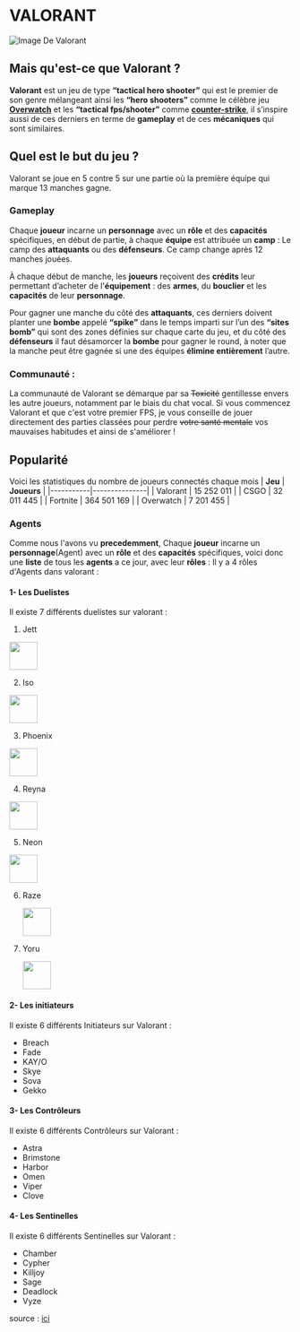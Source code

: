 # VALORANT 
![Image De Valorant](https://esports.thegamesmachine.it/wp-content/uploads/2021/11/valorant.jpg)

## Mais qu'est-ce que Valorant ?

**Valorant** est un jeu de type **“tactical hero shooter”** qui est le premier de son genre mélangeant ainsi les **“hero shooters”** comme le célèbre jeu [**Overwatch**](https://store.steampowered.com/app/2357570/Overwatch_2/) et les **“tactical fps/shooter”** comme [**counter-strike**](https://store.steampowered.com/app/10/CounterStrike/), il s’inspire aussi de ces derniers en terme de **gameplay** et de ces **mécaniques** qui sont similaires. 

## Quel est le but du jeu ?
Valorant se joue en 5 contre 5 sur une partie où la première équipe qui marque 13 manches gagne.

### Gameplay

Chaque **joueur** incarne un **personnage** avec un **rôle** et des **capacités** spécifiques, en début de partie, à chaque **équipe** est attribuée un **camp** : Le camp des **attaquants** ou des **défenseurs**. Ce camp change après 12 manches jouées.

À chaque début de manche, les **joueurs** reçoivent des **crédits** leur permettant d’acheter de l'**équipement** : des **armes**, du **bouclier** et les **capacités** de leur **personnage**.

Pour gagner une manche du côté des **attaquants**, ces derniers doivent planter une **bombe** appelé **“spike”** dans le temps imparti sur l’un des **“sites bomb”** qui sont des zones définies sur chaque carte du jeu, et du côté des **défenseurs** il faut désamorcer la **bombe** pour gagner le round, à noter que la manche peut être gagnée si une des équipes **élimine entièrement** l’autre.

### Communauté :
La communauté de Valorant se démarque par sa ~~Toxicité~~ gentillesse envers les autre joueurs, notamment par le biais du chat vocal.
Si vous commencez Valorant et que c'est votre premier FPS, je vous conseille de jouer directement des parties classées pour perdre ~~votre santé mentale~~ vos mauvaises habitudes et ainsi de s'améliorer !

## Popularité
Voici les statistiques du nombre de joueurs connectés chaque mois
| **Jeu**   | **Joueurs**   | 
|-----------|---------------| 
| Valorant  |  15 252 011   | 
| CSGO      |  32 011 445   | 
| Fortnite  | 364 501 169   | 
| Overwatch |   7 201 455   |

### Agents 
Comme nous l'avons vu **precedemment**, Chaque **joueur** incarne un **personnage**(Agent) avec un **rôle** et des **capacités** spécifiques, voici donc une **liste** de tous les **agents** a ce jour, avec leur **rôles** :
Il y a 4 rôles d'Agents dans valorant : 
#### 1- Les Duelistes
Il existe 7 différents duelistes sur valorant :
 1. Jett

<img src="https://static.wikia.nocookie.net/valorant/images/9/9c/Raze_icon.png/revision/latest/smart/width/250/height/250?cb=20230523180834" height="50" /> 
    
 2. Iso

<img src="https://static.wikia.nocookie.net/valorant/images/9/9c/Raze_icon.png/revision/latest/smart/width/250/height/250?cb=20230523180834" height="50" /> 
    
 3. Phoenix

<img src="https://static.wikia.nocookie.net/valorant/images/9/9c/Raze_icon.png/revision/latest/smart/width/250/height/250?cb=20230523180834" height="50" /> 
  
 4. Reyna

<img src="https://static.wikia.nocookie.net/valorant/images/9/9c/Raze_icon.png/revision/latest/smart/width/250/height/250?cb=20230523180834" height="50" /> 
  
 5. Neon

<img src="https://static.wikia.nocookie.net/valorant/images/9/9c/Raze_icon.png/revision/latest/smart/width/250/height/250?cb=20230523180834" height="50" /> 

 6. Raze

    <img src="https://static.wikia.nocookie.net/valorant/images/9/9c/Raze_icon.png/revision/latest/smart/width/250/height/250?cb=20230523180834" height="50" /> 

 7. Yoru

    <img src="https://preview.redd.it/v7ce9f0xa5e81.png?width=256&format=png&auto=webp&s=3813219733b0ea278c0ef85f3588face949ef70b" height="50" /> 




#### 2- Les initiateurs
Il existe 6 différents Initiateurs sur Valorant :
 * Breach
 * Fade
 * KAY/O
 * Skye
 * Sova
 * Gekko
#### 3- Les Contrôleurs
Il existe 6 différents Contrôleurs sur Valorant :
 * Astra
 * Brimstone
 * Harbor
 * Omen
 * Viper
 * Clove
#### 4- Les Sentinelles
Il existe 6 différents Sentinelles sur Valorant :
 * Chamber
 * Cypher
 * Killjoy
 * Sage
 * Deadlock
 * Vyze


source : [ici](https://kumundra.com/combien-de-joueurs-actifs-compte-valorant/ "Source des statitiques")
